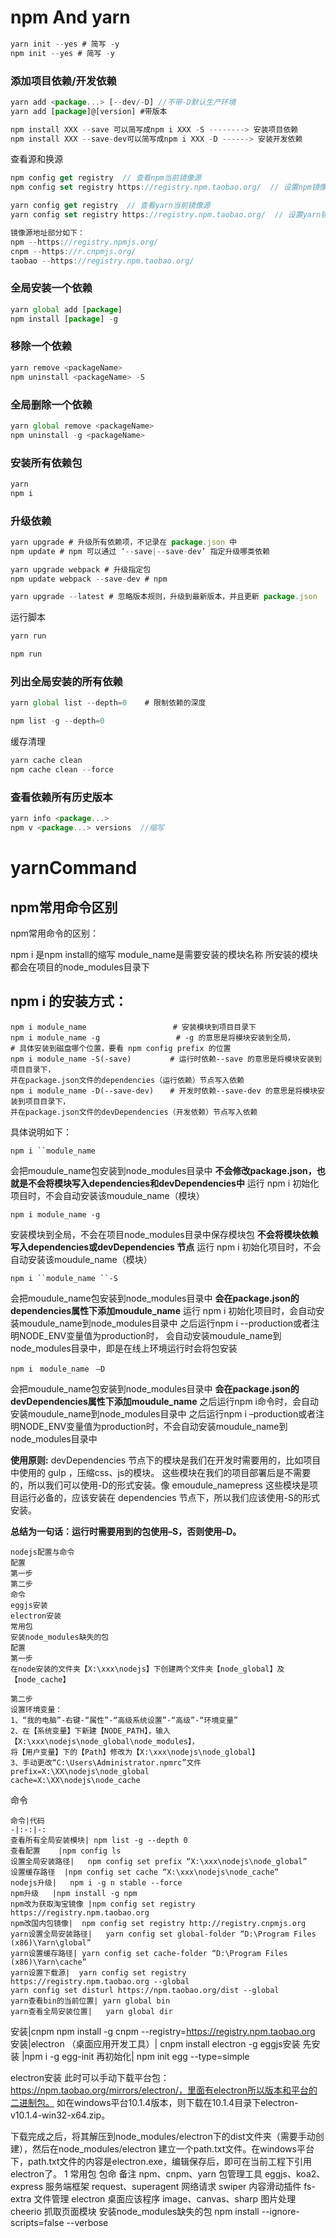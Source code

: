 # npm And yarn

```js
yarn init --yes # 简写 -y
npm init --yes # 简写 -y
```

### 添加项目依赖/开发依赖

```js
yarn add <package...> [--dev/-D] //不带-D默认生产环境
yarn add [package]@[version] #带版本

npm install XXX --save 可以简写成npm i XXX -S --------> 安装项目依赖
npm install XXX --save-dev可以简写成npm i XXX -D ------> 安装开发依赖
```

查看源和换源

```js
npm config get registry  // 查看npm当前镜像源
npm config set registry https://registry.npm.taobao.org/  // 设置npm镜像源为淘宝镜像

yarn config get registry  // 查看yarn当前镜像源
yarn config set registry https://registry.npm.taobao.org/  // 设置yarn镜像源为淘宝镜像

镜像源地址部分如下：
npm --https://registry.npmjs.org/
cnpm --https://r.cnpmjs.org/
taobao --https://registry.npm.taobao.org/
```

### 全局安装一个依赖

```js
yarn global add [package]
npm install [package] -g 
```

### 移除一个依赖

```js
yarn remove <packageName>
npm uninstall <packageName> -S
```

### 全局删除一个依赖

```js
yarn global remove <packageName>
npm uninstall -g <packageName>    
```

### 安装所有依赖包
```js
yarn 
npm i
```

### 升级依赖
```js
yarn upgrade # 升级所有依赖项，不记录在 package.json 中
npm update # npm 可以通过 ‘--save|--save-dev’ 指定升级哪类依赖

yarn upgrade webpack # 升级指定包
npm update webpack --save-dev # npm

yarn upgrade --latest # 忽略版本规则，升级到最新版本，并且更新 package.json
```

运行脚本
```js
yarn run

npm run
```

### 列出全局安装的所有依赖
```js
yarn global list --depth=0    # 限制依赖的深度

npm list -g --depth=0
```

缓存清理
```js
yarn cache clean
npm cache clean --force
```

### 查看依赖所有历史版本
```js
yarn info <package...>
npm v <package...> versions  //缩写
```

# yarnCommand

## npm常用命令区别

npm常用命令的区别：

npm i 是npm install的缩写
module_name是需要安装的模块名称
所安装的模块都会在项目的node_modules目录下

## npm i 的安装方式：

```
npm i module_name 　　　　　　　　     # 安装模块到项目目录下
npm i module_name -g 　　　　　　      # -g 的意思是将模块安装到全局，
# 具体安装到磁盘哪个位置，要看 npm config prefix 的位置
npm i module_name -S(-save) 　　　 　# 运行时依赖--save 的意思是将模块安装到项目目录下，
并在package.json文件的dependencies（运行依赖）节点写入依赖
npm i module_name -D(--save-dev)　  # 开发时依赖--save-dev 的意思是将模块安装到项目目录下，
并在package.json文件的devDependencies（开发依赖）节点写入依赖
```

具体说明如下：

`npm i ``module_name`

会把moudule_name包安装到node_modules目录中
**不会修改package.json，也就是不会将模块写入dependencies和devDependencies中**
运行 npm i 初始化项目时，不会自动安装该moudule_name（模块）

`npm i module_name -g`

安装模块到全局，不会在项目node_modules目录中保存模块包
**不会将模块依赖写入dependencies或devDependencies 节点**
运行 npm i 初始化项目时，不会自动安装该moudule_name（模块）

`npm i ``module_name ``-S`

会把moudule_name包安装到node_modules目录中
**会在package.json的dependencies属性下添加moudule_name**
运行 npm i 初始化项目时，会自动安装moudule_name到node_modules目录中
之后运行npm i --production或者注明NODE_ENV变量值为production时，
会自动安装moudule_name到node_modules目录中，即是在线上环境运行时会将包安装

`npm i ` `module_name ` `–D`

会把moudule_name包安装到node_modules目录中
**会在package.json的devDependencies属性下添加moudule_name**
之后运行npm i命令时，会自动安装moudule_name到node_modules目录中
之后运行npm i –production或者注明NODE_ENV变量值为production时，不会自动安装moudule_name到node_modules目录中

**使用原则:**
devDependencies 节点下的模块是我们在开发时需要用的，比如项目中使用的 gulp ，压缩css、js的模块。
这些模块在我们的项目部署后是不需要的，所以我们可以使用-D的形式安装。像 emoudule_namepress 
这些模块是项目运行必备的，应该安装在 dependencies 节点下，所以我们应该使用-S的形式安装。

**总结为一句话：运行时需要用到的包使用–S，否则使用–D。**
```
nodejs配置与命令
配置
第一步
第二步
命令
eggjs安装
electron安装
常用包
安装node_modules缺失的包
配置
第一步
在node安装的文件夹【X:\xxx\nodejs】下创建两个文件夹【node_global】及【node_cache】

第二步
设置环境变量：
1、“我的电脑”-右键-“属性”-“高级系统设置”-“高级”-“环境变量”
2、在【系统变量】下新建【NODE_PATH】，输入【X:\xxx\nodejs\node_global\node_modules】，
将【用户变量】下的【Path】修改为【X:\xxx\nodejs\node_global】
3、手动更改“C:\Users\Administrator.npmrc”文件
prefix=X:\XX\nodejs\node_global
cache=X:\XX\nodejs\node_cache
```
命令
```text
命令|代码
-|:-:|-:
查看所有全局安装模块|	npm list -g --depth 0
查看配置	|npm config ls
设置全局安装路径|	npm config set prefix “X:\xxx\nodejs\node_global”
设置缓存路径	|npm config set cache “X:\xxx\nodejs\node_cache”
nodejs升级|	npm i -g n stable --force
npm升级	|npm install -g npm
npm改为获取淘宝镜像	|npm config set registry https://registry.npm.taobao.org
npm改国内包镜像|	npm config set registry http://registry.cnpmjs.org
yarn设置全局安装路径|	yarn config set global-folder “D:\Program Files (x86)\Yarn\global”
yarn设置缓存路径|	yarn config set cache-folder “D:\Program Files (x86)\Yarn\cache”
yarn设置下载源|	yarn config set registry https://registry.npm.taobao.org --global
yarn config set disturl https://npm.taobao.org/dist --global
yarn查看bin的当前位置|	yarn global bin
yarn查看全局安装位置|	yarn global dir
```
安装|cnpm	npm install -g cnpm --registry=https://registry.npm.taobao.org
安装|electron
（桌面应用开发工具）|	cnpm install electron -g
eggjs安装
先安装 |npm i -g egg-init
再初始化| npm init egg --type=simple

electron安装
此时可以手动下载平台包：https://npm.taobao.org/mirrors/electron/，里面有electron所以版本和平台的二进制包。
如在windows平台10.1.4版本，则下载在10.1.4目录下electron-v10.1.4-win32-x64.zip。

下载完成之后，将其解压到node_modules/electron下的dist文件夹（需要手动创建），然后在node_modules/electron
建立一个path.txt文件。在windows平台下，path.txt文件的内容是electron.exe，编辑保存后，即可在当前工程下引用electron了。
1
常用包
包命	备注
npm、cnpm、yarn	包管理工具
eggjs、koa2、express	服务端框架
request、superagent	网络请求
swiper	内容滑动插件
fs-extra	文件管理
electron	桌面应该程序
image、canvas、sharp	图片处理
cheerio	抓取页面模块
安装node_modules缺失的包
npm install --ignore-scripts=false --verbose

